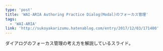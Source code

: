 ```yaml
---
type: 'post'
title: 'WAI-ARIA Authoring Practice Dialog(Modal)のフォーカス管理'
tags:
  - 'WAI-ARIA'
link: 'http://sukoyakarizumu.hatenablog.com/entry/2017/12/03/171400'
---
```

ダイアログのフォーカス管理の考え方を解説しているスライド。
